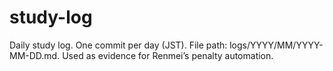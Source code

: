# study-log
Daily study log. One commit per day (JST). File path: logs/YYYY/MM/YYYY-MM-DD.md. Used as evidence for Renmei’s penalty automation.
